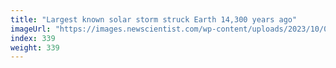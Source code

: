 ```yaml
---
title: "Largest known solar storm struck Earth 14,300 years ago"
imageUrl: "https://images.newscientist.com/wp-content/uploads/2023/10/06162635/SEI_174908249.jpg?width=788"
index: 339
weight: 339
---
```

